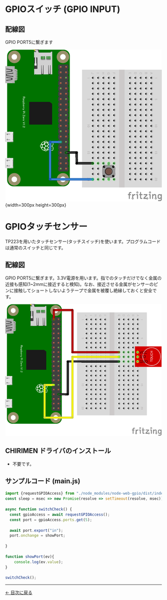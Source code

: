 # GPIOスイッチ (GPIO INPUT)

## 配線図

GPIO PORT5に繋ぎます

![配線図](./PiZero_gpio1.png "schematic"){width=300px height=300px}


# GPIOタッチセンサー
TP223を用いたタッチセンサー(タッチスイッチ)を使います。プログラムコードは通常のスイッチと同じです。
## 配線図

GPIO PORT5に繋ぎます。3.3V電源を用います。指でのタッチだけでなく金属の近接も感知(1~2mmに接近すると検知)。なお、接近させる金属がセンサーのピンに接触してショートしないようテープで金属を被覆し絶縁しておくと安全です。

![配線図](./PiZero_gpio_TTP223.png "schematic TP223")

## CHIRIMEN ドライバのインストール

- 不要です。

## サンプルコード (main.js)

```javascript
import {requestGPIOAccess} from "./node_modules/node-web-gpio/dist/index.js";
const sleep = msec => new Promise(resolve => setTimeout(resolve, msec));

async function switchCheck() {
  const gpioAccess = await requestGPIOAccess();
  const port = gpioAccess.ports.get(5);

  await port.export("in");
  port.onchange = showPort;

}

function showPort(ev){
	console.log(ev.value);
}

switchCheck();
```


---
[← 目次に戻る](../index.md)
